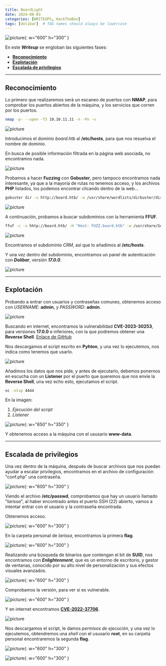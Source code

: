 ```yaml
---
title: BoardLight
date: 2024-08-03
categories: [WRITEUPS, HackTheBox]
tags: [dolibar]  # TAG names should always be lowercase
---
```


![picture](/assets/images/hackthebox/board1.png){: w="600" h="300" }

En este ***Writeup*** se engloban las siguientes fases:
- **[Reconocimiento](#reconocimiento)**
- **[Explotación](#explotación)**
- **[Escalada de privilegios](#escalada-de-privilegios)**

---

## **Reconocimiento**

Lo primero que realizaremos será un escaneo de puertos con **NMAP**, para comprobar los  puertos abiertos de la máquina, y los servicios que corren por los puertos.

```bash
nmap -p- --open -T5 10.10.11.11 -n -Pn -v
```

![picture](/assets/images/hackthebox/board2.png)

Introducimos el dominio *board.htb* al **/etc/hosts**, para que nos resuelva el nombre de dominio.

En busca de posible información filtrada en la página web asociada, no encontramos nada.

![picture](/assets/images/hackthebox/board3.png)

Probamos a hacer **Fuzzing** con **Gobuster**, pero tampoco encontramos nada interesante, ya que a la mayoría de rutas no tenemos acceso, y los archivos **PHP** listados, los podemos encontrar clicando dentro de la web...

```bash
gobuster dir -u http://board.htb/ -w /usr/share/wordlists/dirbuster/directory-list-2.3-medium.txt -x .txt,.php,.html,.sh,.png,.jpg,.jpeg -b 402,404,403,500,503 
```

![picture](/assets/images/hackthebox/board4.png)

A continuación, probamos a buscar subdominios con la herramienta **FFUF**.

```bash
ffuf -c -u hhtp://board.htb/ -H "Host: FUZZ.board.htb" -w /usr/share/SecLists/Discovery/DNS/subdomains-top1million-20000.txt -fw 6243
```

![picture](/assets/images/hackthebox/board5.png)

Encontramos el subdominio *CRM*, así que lo añadimos al **/etc/hosts**.

Y una vez dentro del subdominio, encontramos un panel de autenticación con ***Dolibar***, versión ***17.0.0***.

![picture](/assets/images/hackthebox/board6.png)

---

## **Explotación**

Probando a entrar con usuarios y contraseñas comunes, obtenemos acceso con *USERNAME*: **admin**, y *PASSWORD*: **admin**.

![picture](/assets/images/hackthebox/board7.png)

Buscando en internet, encontramos la vulnerabilidad **CVE-2023-30253**, para versiones **17.0.0** e inferiores, con la que podremos obtener una **Reverse Shell**. [Enlace de GitHub](https://github.com/nikn0laty/Exploit-for-Dolibarr-17.0.0-CVE-2023-30253)

Nos descargamos el script escrito en **Pyhton**, y una vez lo ejecutemos, nos indica como tenemos que usarlo.

![picture](/assets/images/hackthebox/board8.png)

Añadimos los datos que nos pide, y antes de ejecutarlo, debemos ponernos en escucha con un **Listener** por el puerto que queremos que nos envíe la **Reverse Shell**, una vez echo esto, ejecutamos el script.

```bash
nc -nlvp 4444
```
En la imagen:
1. *Ejecución del script*
2. *Listener*

![picture](/assets/images/hackthebox/board9.png){: w="650" h="350" }

Y obtenemos acceso a la máquina con el ususario **www-data**.

----

## **Escalada de privilegios**

Una vez dentro de la máquina, después de buscar archivos que nos puedan ayudar a escalar privilegios, encontramos en el archivo de configuración "conf.php" una contraseña.

![picture](/assets/images/hackthebox/board10.png){: w="600" h="300" }

Viendo el archivo **/etc/passwd**, comprobamos que hay un usuario llamado "*larissa*", al haber encontrado antes el puerto SSH (22) abierto, vamos a intentar entrar con el usuario y la contraseña encontrada.

Obtenemos acceso.

![picture](/assets/images/hackthebox/board11.png){: w="600" h="300" }

En la carpeta personal de *larissa*, encontramos la primera **flag**.

![picture](/assets/images/hackthebox/board12.png){: w="600" h="300" }

Realizando una búsqueda de binarios que contengan el bit de **SUID**, nos encontramos con ***Enlightenment***, que es un entorno de escritorio, y gestor de ventanas, conocido por su alto nivel de personalización y sus efectos visuales avanzados.

![picture](/assets/images/hackthebox/board13.png){: w="600" h="300" }

Comprobamos la versión, para ver si es vulnerable.

![picture](/assets/images/hackthebox/board14.png){: w="600" h="300" }

Y en internet encontramos **[CVE-2022-37706](https://github.com/MaherAzzouzi/CVE-2022-37706-LPE-exploit)**.

![picture](/assets/images/hackthebox/board15.png)

Nos descargamos el script, le damos *permisos de ejecución*, y una vez lo ejecutemos, obtendremos una *shell* con el ususario **root**, en su carpeta personal encontraremos la segunda **flag**.

![picture](/assets/images/hackthebox/board16.png){: w="600" h="300" }

![picture](/assets/images/hackthebox/board17.png){: w="600" h="300" }
